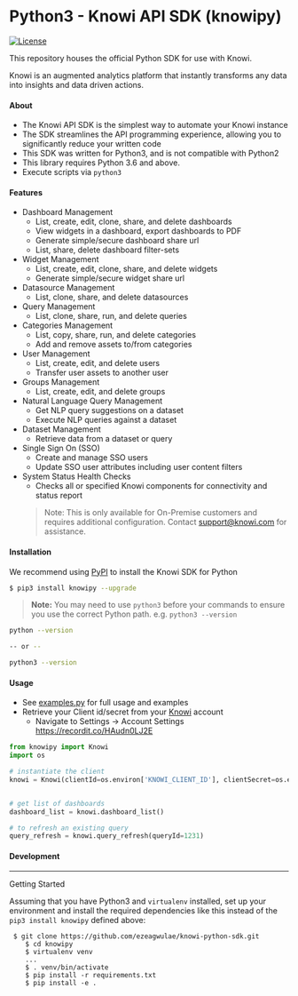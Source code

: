 
# Python3 - Knowi API SDK (knowipy)
[![License](https://img.shields.io/badge/license-MIT-blue.svg?style=flat)](http://www.opensource.org/licenses/MIT)

This repository houses the official Python SDK for use with Knowi. 

Knowi is an augmented analytics platform that instantly transforms any data into insights and data driven actions.


#### About

* The Knowi API SDK is the simplest way to automate your Knowi instance
* The SDK streamlines the API programming experience, allowing you to significantly reduce your written code
* This SDK was written for Python3, and is not compatible with Python2
* This library requires Python 3.6 and above.
* Execute scripts via `python3`

#### Features

* Dashboard Management
    * List, create, edit, clone, share, and delete dashboards
    * View widgets in a dashboard, export dashboards to PDF
    * Generate simple/secure dashboard share url
    * List, share, delete dashboard filter-sets
* Widget Management
    * List, create, edit, clone, share, and delete widgets
    * Generate simple/secure widget share url
* Datasource Management
    * List, clone, share, and delete datasources
* Query Management
    * List, clone, share, run, and delete queries
* Categories Management
    * List, copy, share, run, and delete categories
    * Add and remove assets to/from categories
* User Management
    * List, create, edit, and delete users
    * Transfer user assets to another user 
* Groups Management
    * List, create, edit, and delete groups 
* Natural Language Query Management
    * Get NLP query suggestions on a dataset
    * Execute NLP queries against a dataset
* Dataset Management
    * Retrieve data from a dataset or query
* Single Sign On (SSO)
    * Create and manage SSO users
    * Update SSO user attributes including user content filters  
* System Status Health Checks
    * Checks all or specified Knowi components for connectivity and status report
    > Note: This is only available for On-Premise customers and requires additional configuration. Contact support@knowi.com for assistance.
  
#### Installation
We recommend using [PyPI](https://pypi.python.org/pypi) to install the Knowi SDK for Python
```bash
$ pip3 install knowipy --upgrade
```
> **Note:** You may need to use `python3` before your commands to ensure you use the correct Python path. e.g. `python3 --version`

```bash
python --version

-- or --

python3 --version
```




#### Usage
* See [examples.py](examples) for full usage and examples
* Retrieve your Client id/secret from your [Knowi](https://www.knowi.com) account
    - Navigate to Settings -> Account Settings https://recordit.co/HAudn0LJ2E 

```python
from knowipy import Knowi
import os

# instantiate the client
knowi = Knowi(clientId=os.environ['KNOWI_CLIENT_ID'], clientSecret=os.environ['KNOWI_CLIENT_SECRET'])


# get list of dashboards
dashboard_list = knowi.dashboard_list()

# to refresh an existing query
query_refresh = knowi.query_refresh(queryId=1231)


```


#### Development

----

Getting Started

Assuming that you have Python3 and ``virtualenv`` installed, set up your
environment and install the required dependencies like this instead of
the `pip3 install knowipy` defined above:

```shell script
 $ git clone https://github.com/ezeagwulae/knowi-python-sdk.git
    $ cd knowipy
    $ virtualenv venv
    ...
    $ . venv/bin/activate
    $ pip install -r requirements.txt
    $ pip install -e .
``` 

